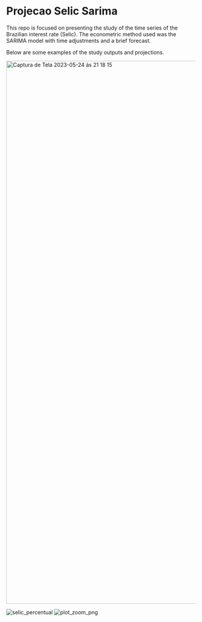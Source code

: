 # Projecao Selic Sarima
This repo is focused on presenting the study of the time series of the Brazilian interest rate (Selic). The econometric method used was the SARIMA model with time adjustments and a brief forecast.

Below are some examples of the study outputs and projections.

<img width="1440" alt="Captura de Tela 2023-05-24 às 21 18 15" src="https://github.com/levicristiano/Simula-o_Selic_Sarima/assets/71664605/8edf7a06-c912-4f66-a704-b8046ba9891b">


 ![selic_percentual](https://github.com/levicristiano/Simula-o_Selic_Sarima/assets/71664605/e7fa0d77-f70a-45de-b0bb-2c32f35c31da)
![plot_zoom_png](https://github.com/levicristiano/Simula-o_Selic_Sarima/assets/71664605/1cbe771b-8a05-4ab1-b501-4f9c6d43afb7)
     
